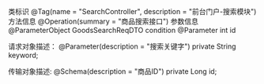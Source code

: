 类标识
@Tag(name = "SearchController", description = "前台门户-搜索模块")
方法信息
@Operation(summary = "商品搜索接口")
参数信息
@ParameterObject GoodsSearchReqDTO condition
@Parameter int id

请求对象描述：
@Parameter(description = "搜索关键字")
private String keyword;

传输对象描述:
@Schema(description = "商品ID")
private Long id;


